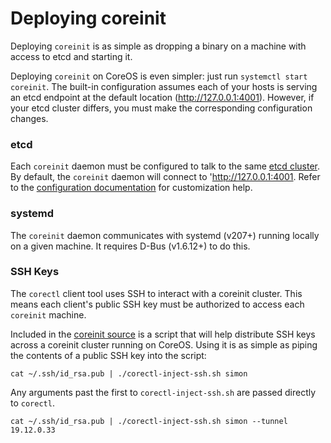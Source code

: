 # Deploying coreinit

Deploying `coreinit` is as simple as dropping a binary on a machine with access to etcd and starting it.

Deploying `coreinit` on CoreOS is even simpler: just run `systemctl start coreinit`. The built-in configuration assumes each of your hosts is serving an etcd endpoint at the default location (http://127.0.0.1:4001). However, if your etcd cluster differs, you must make the corresponding configuration changes.

### etcd

Each `coreinit` daemon must be configured to talk to the same [etcd cluster][etcd]. By default, the `coreinit` daemon will connect to 'http://127.0.0.1:4001. Refer to the [configuration documentation][config] for customization help.

[etcd]: https://coreos.com/docs/cluster-management/setup/getting-started-with-etcd
[config]: configuration.md

### systemd

The `coreinit` daemon communicates with systemd (v207+) running locally on a given machine. It requires D-Bus (v1.6.12+) to do this.

### SSH Keys

The `corectl` client tool uses SSH to interact with a coreinit cluster. This means each client's public SSH key must be authorized to access each `coreinit` machine.

Included in the [coreinit source](../contrib/corectl-inject-ssh.sh) is a script that will help distribute SSH keys across a coreinit cluster running on CoreOS. Using it is as simple as piping the contents of a public SSH key into the script:

```
cat ~/.ssh/id_rsa.pub | ./corectl-inject-ssh.sh simon
```

Any arguments past the first to `corectl-inject-ssh.sh` are passed directly to `corectl`.

```
cat ~/.ssh/id_rsa.pub | ./corectl-inject-ssh.sh simon --tunnel 19.12.0.33
```
